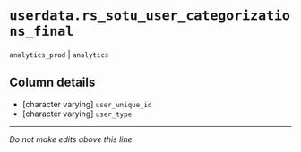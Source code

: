 # `userdata.rs_sotu_user_categorizations_final`
`analytics_prod` | `analytics`

## Column details
* [character varying] `user_unique_id`
* [character varying] `user_type`

-------------------------------------------------------------------------------
*Do not make edits above this line.*
